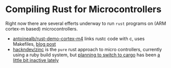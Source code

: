 # Compiling Rust for Microcontrollers

Right now there are several efferts underway to run `rust` programs
on (ARM cortex-m based) microcontrollers.

* [antoinealb/rust-demo-cortex-m4](https://github.com/antoinealb/rust-demo-cortex-m4)
  links rustc code with c, uses Makefiles, [blog post](http://antoinealb.net/programming/2015/05/01/rust-on-arm-microcontroller.html)
* [hackndev/zinc](https://github.com/hackndev/zinc) is the `pure` rust
  approach to micro controllers, currently using a ruby build system,
  but [planning to switch to cargo](https://github.com/hackndev/zinc/pull/219)
  has been [a little bit inactive lately](https://github.com/hackndev/zinc/issues/284)
